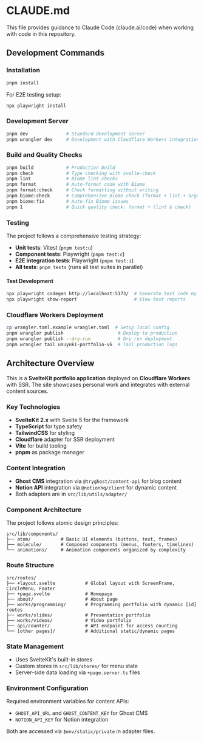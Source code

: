 # CLAUDE.md

This file provides guidance to Claude Code (claude.ai/code) when working with code in this repository.

## Development Commands

### Installation
```bash
pnpm install
```

For E2E testing setup:
```bash
npx playwright install
```

### Development Server
```bash
pnpm dev              # Standard development server
pnpm wrangler dev     # Development with Cloudflare Workers integration
```

### Build and Quality Checks
```bash
pnpm build            # Production build
pnpm check            # Type checking with svelte-check
pnpm lint             # Biome lint checks
pnpm format           # Auto-format code with Biome
pnpm format:check     # Check formatting without writing
pnpm biome:check      # Comprehensive Biome check (format + lint + organize imports)
pnpm biome:fix        # Auto-fix Biome issues
pnpm 1                # Quick quality check: format + (lint & check)
```

### Testing
The project follows a comprehensive testing strategy:
- **Unit tests**: Vitest (`pnpm test:u`)
- **Component tests**: Playwright (`pnpm test:c`) 
- **E2E integration tests**: Playwright (`pnpm test:i`)
- **All tests**: `pnpm tests` (runs all test suites in parallel)

#### Test Development
```bash
npx playwright codegen http://localhost:5173/  # Generate test code by recording interactions
npx playwright show-report                     # View test reports
```

### Cloudflare Workers Deployment
```bash
cp wrangler.toml.example wrangler.toml  # Setup local config
pnpm wrangler publish                    # Deploy to production
pnpm wrangler publish --dry-run          # Dry run deployment
pnpm wrangler tail usuyuki-portfolio-v6  # Tail production logs
```

## Architecture Overview

This is a **SvelteKit portfolio application** deployed on **Cloudflare Workers** with SSR. The site showcases personal work and integrates with external content sources.

### Key Technologies
- **SvelteKit 2.x** with Svelte 5 for the framework
- **TypeScript** for type safety
- **TailwindCSS** for styling
- **Cloudflare** adapter for SSR deployment
- **Vite** for build tooling
- **pnpm** as package manager

### Content Integration
- **Ghost CMS** integration via `@tryghost/content-api` for blog content
- **Notion API** integration via `@notionhq/client` for dynamic content
- Both adapters are in `src/lib/utils/adapter/`

### Component Architecture
The project follows atomic design principles:

```
src/lib/components/
├── atom/           # Basic UI elements (buttons, text, frames)
├── molecule/       # Composed components (menus, footers, timelines)
└── animations/     # Animation components organized by complexity
```

### Route Structure
```
src/routes/
├── +layout.svelte           # Global layout with ScreenFrame, CircleMenu, Footer
├── +page.svelte             # Homepage
├── about/                   # About page
├── works/programming/       # Programming portfolio with dynamic [id] routes
├── works/slides/            # Presentation portfolio
├── works/videos/            # Video portfolio
├── api/counter/             # API endpoint for access counting
└── [other pages]/           # Additional static/dynamic pages
```

### State Management
- Uses SvelteKit's built-in stores
- Custom stores in `src/lib/stores/` for menu state
- Server-side data loading via `+page.server.ts` files

### Environment Configuration
Required environment variables for content APIs:
- `GHOST_API_URL` and `GHOST_CONTENT_KEY` for Ghost CMS
- `NOTION_API_KEY` for Notion integration

Both are accessed via `$env/static/private` in adapter files.